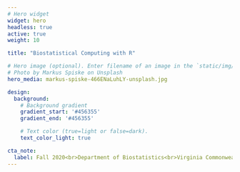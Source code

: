 ```yaml
---
# Hero widget
widget: hero
headless: true
active: true
weight: 10

title: "Biostatistical Computing with R"

# Hero image (optional). Enter filename of an image in the `static/img/` folder.
# Photo by Markus Spiske on Unsplash
hero_media: markus-spiske-466ENaLuhLY-unsplash.jpg

design:
  background:
    # Background gradient
    gradient_start: '#456355'
    gradient_end: '#456355'

    # Text color (true=light or false=dark).
    text_color_light: true

cta_note:
  label: Fall 2020<br>Department of Biostatistics<br>Virginia Commonwealth University
---
```

